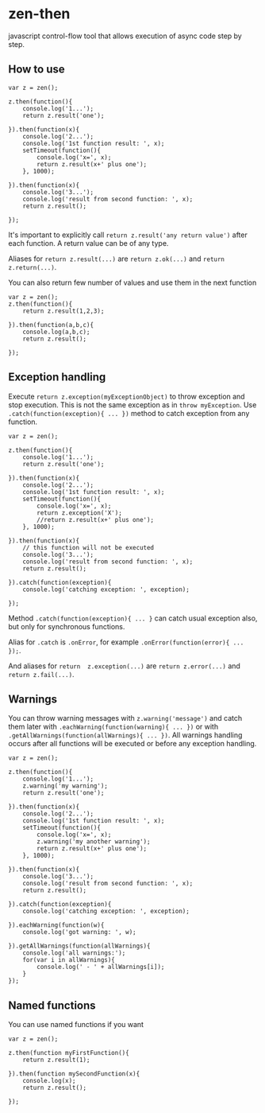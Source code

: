 # zen-then
javascript control-flow tool that allows execution of async code step by step.

## How to use
```
var z = zen();

z.then(function(){
    console.log('1...');
    return z.result('one');

}).then(function(x){
    console.log('2...');
    console.log('1st function result: ', x);
    setTimeout(function(){
        console.log('x=', x);
        return z.result(x+' plus one');
    }, 1000);

}).then(function(x){
    console.log('3...');
    console.log('result from second function: ', x);
    return z.result();

});
```

It's important to explicitly call `return z.result('any return value')` after each function.
A return value can be of any type.

Aliases for `return z.result(...)` are `return z.ok(...)` and `return z.return(...)`.


You can also return few number of values and use them in the next function
```
var z = zen();
z.then(function(){
    return z.result(1,2,3);

}).then(function(a,b,c){
    console.log(a,b,c);
    return z.result();
    
});

```


## Exception handling
Execute `return z.exception(myExceptionObject)` to throw exception and stop execution. 
This is not the same exception as in `throw myException`.
Use `.catch(function(exception){ ... })` method to catch exception from any function.
```
var z = zen();

z.then(function(){
    console.log('1...');
    return z.result('one');

}).then(function(x){
    console.log('2...');
    console.log('1st function result: ', x);
    setTimeout(function(){
        console.log('x=', x);
        return z.exception('X');
        //return z.result(x+' plus one');
    }, 1000);

}).then(function(x){
    // this function will not be executed
    console.log('3...');
    console.log('result from second function: ', x);
    return z.result();

}).catch(function(exception){
    console.log('catching exception: ', exception);

});
```
Method `.catch(function(exception){ ... }` can catch usual exception also, but only for synchronous functions.

Alias for `.catch` is `.onError`, for example `.onError(function(error){ ... });`.

And aliases for `return  z.exception(...)` are `return z.error(...)` and  `return z.fail(...)`.


## Warnings
You can throw warning messages with `z.warning('message')` and catch them later with 
`.eachWarning(function(warning){ ... })` or with `.getAllWarnings(function(allWarnings){ ... })`.
All warnings handling occurs after all functions will be executed or before any exception handling.

```
var z = zen();

z.then(function(){
    console.log('1...');
    z.warning('my warning');
    return z.result('one');

}).then(function(x){
    console.log('2...');
    console.log('1st function result: ', x);
    setTimeout(function(){
        console.log('x=', x);
        z.warning('my another warning');
        return z.result(x+' plus one');
    }, 1000);

}).then(function(x){
    console.log('3...');
    console.log('result from second function: ', x);
    return z.result();

}).catch(function(exception){
    console.log('catching exception: ', exception);

}).eachWarning(function(w){
    console.log('got warning: ', w);

}).getAllWarnings(function(allWarnings){
    console.log('all warnings:');
    for(var i in allWarnings){
        console.log(' - ' + allWarnings[i]);
    }
});
```


## Named functions
You can use named functions if you want
```
var z = zen();

z.then(function myFirstFunction(){
    return z.result(1);

}).then(function mySecondFunction(x){
    console.log(x);
    return z.result();
    
});
```


